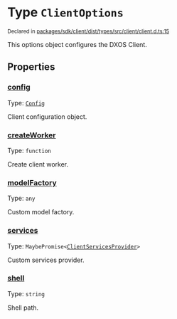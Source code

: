# Type `ClientOptions`
<sub>Declared in [packages/sdk/client/dist/types/src/client/client.d.ts:15]()</sub>


This options object configures the DXOS Client.

## Properties
### [config]()
Type: <code>[Config](/api/@dxos/react-client/classes/Config)</code>

Client configuration object.


### [createWorker]()
Type: <code>function</code>

Create client worker.


### [modelFactory]()
Type: <code>any</code>

Custom model factory.


### [services]()
Type: <code>MaybePromise&lt;[ClientServicesProvider](/api/@dxos/react-client/interfaces/ClientServicesProvider)&gt;</code>

Custom services provider.


### [shell]()
Type: <code>string</code>

Shell path.



